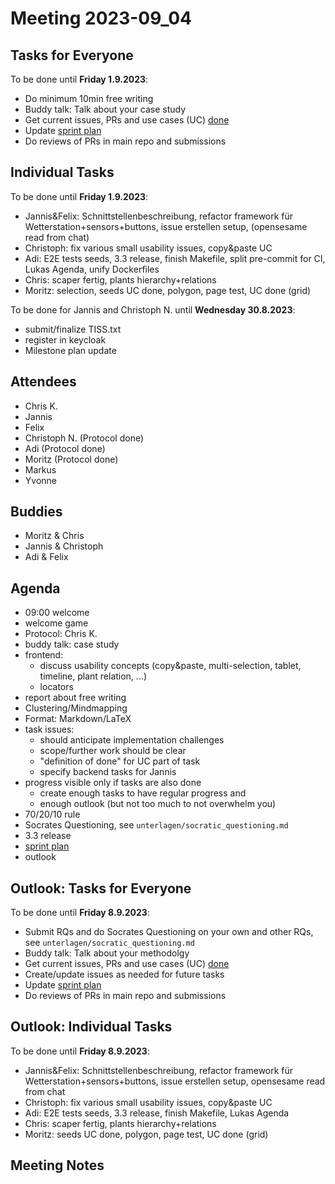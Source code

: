 # Meeting 2023-09_04

## Tasks for Everyone

To be done until **Friday 1.9.2023**:

- Do minimum 10min free writing
- Buddy talk: Talk about your case study
- Get current issues, PRs and use cases (UC) [done](../usecases/README.md)
- Update [sprint plan](https://github.com/orgs/ElektraInitiative/projects/4/)
- Do reviews of PRs in main repo and submissions

## Individual Tasks

To be done until **Friday 1.9.2023**:

- Jannis&Felix: Schnittstellenbeschreibung, refactor framework für Wetterstation+sensors+buttons, issue erstellen setup, (opensesame read from chat)
- Christoph: fix various small usability issues, copy&paste UC
- Adi: E2E tests seeds, 3.3 release, finish Makefile, split pre-commit for CI, Lukas Agenda, unify Dockerfiles
- Chris: scaper fertig, plants hierarchy+relations
- Moritz: selection, seeds UC done, polygon, page test, UC done (grid)

To be done for Jannis and Christoph N. until **Wednesday 30.8.2023**:

- submit/finalize TISS.txt
- register in keycloak
- Milestone plan update

## Attendees

- Chris K.
- Jannis
- Felix
- Christoph N. (Protocol done)
- Adi (Protocol done)
- Moritz (Protocol done)
- Markus
- Yvonne

## Buddies

- Moritz & Chris
- Jannis & Christoph
- Adi & Felix

## Agenda

- 09:00 welcome
- welcome game
- Protocol: Chris K.
- buddy talk: case study
- frontend:
  - discuss usability concepts (copy&paste, multi-selection, tablet, timeline, plant relation, ...)
  - locators
- report about free writing
- Clustering/Mindmapping
- Format: Markdown/LaTeX
- task issues:
  - should anticipate implementation challenges
  - scope/further work should be clear
  - "definition of done" for UC part of task
  - specify backend tasks for Jannis
- progress visible only if tasks are also done
  - create enough tasks to have regular progress and
  - enough outlook (but not too much to not overwhelm you)
- 70/20/10 rule
- Socrates Questioning, see `unterlagen/socratic_questioning.md`
- 3.3 release
- [sprint plan](https://github.com/orgs/ElektraInitiative/projects/4/)
- outlook

## Outlook: Tasks for Everyone

To be done until **Friday 8.9.2023**:

- Submit RQs and do Socrates Questioning on your own and other RQs, see `unterlagen/socratic_questioning.md`
- Buddy talk: Talk about your methodolgy
- Get current issues, PRs and use cases (UC) [done](../usecases/README.md)
- Create/update issues as needed for future tasks
- Update [sprint plan](https://github.com/orgs/ElektraInitiative/projects/4/)
- Do reviews of PRs in main repo and submissions

## Outlook: Individual Tasks

To be done until **Friday 8.9.2023**:

- Jannis&Felix: Schnittstellenbeschreibung, refactor framework für Wetterstation+sensors+buttons, issue erstellen setup, opensesame read from chat
- Christoph: fix various small usability issues, copy&paste UC
- Adi: E2E tests seeds, 3.3 release, finish Makefile, Lukas Agenda
- Chris: scaper fertig, plants hierarchy+relations
- Moritz: seeds UC done, polygon, page test, UC done (grid)

## Meeting Notes
